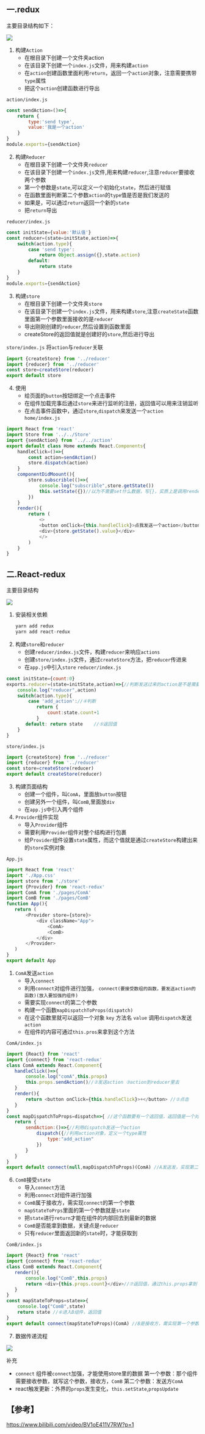 <!--
 * @Author: your name
 * @Date: 2021-08-30 15:22:20
 * @LastEditTime: 2021-09-09 12:11:32
 * @LastEditors: Please set LastEditors
 * @Description: In User Settings Edit
 * @FilePath: \myblog_local\docs\react\0.1React-redux.md
-->
## 一.redux

主要目录结构如下：

![](../.vuepress/public/assets/react/redux/01.png)

1. 构建`Action`
    * 在根目录下创建一个文件夹action
    * 在该目录下创建一个`index.js`文件，用来构建`action`
    * 在`action`创建函数里面利用`return`，返回一个`action`对象，注意需要携带`type`属性
    * 把这个`action`创建函数进行导出
  
`action/index.js`
```javascript
const sendAction=()=>{
    return {
        type:'send type',
        value:'我是一个action'
    }
}
module.exports={sendAction}
```

2. 构建`Reducer`
   * 在根目录下创建一个文件夹`reducer`
   * 在该目录下创建一个`index.js`文件,用来构建`reducer`,注意`reducer`要接收两个参数
   * 第一个参数是`state`,可以定义一个初始化`state`，然后进行赋值
   * 在函数里面判断第二个参数`action`的`type`值是否是我们发送的
   * 如果是，可以通过`return`返回一个新的`state`
   * 把`return`导出

`reducer/index.js`
```javascript
const initState={value:'默认值'}
const reducer=(state=initState,action)=>{
    switch(action.type){
        case 'send type':
            return Object.assign({},state.action)
        default:
            return state    
    }
}
module.exports={sendAction}
```

3. 构建`store`
   * 在根目录下创建一个文件夹`store`
   * 在该目录下创建一个`index.js`文件，用来构建`store`,注意`createState`函数里面第一个参数里面接收的是`reducer`
   * 导出刚刚创建的`reducer`,然后设置到函数里面
   * createStore的返回值就是创建好的`store`,然后进行导出
  
`store/index.js`  将`action`与`reducer`关联
```javascript
import {createStore} from '../reducer'
import {reducer} from '../reducer'
const store=createStore(reducer)
export default store
```

4. 使用
   * 给页面的`button`按钮绑定一个点击事件
   * 在组件加载完事后通过`store`来进行监听的注册，返回值可以用来注销监听
   * 在点击事件函数中，通过`store`,`dispatch`来发送一个`action`
`home/index.js` 
```javascript
import React from 'react'
import Store from '../../Store'
import {sendAction} from '../../action'
export default class Home extends React.Components{
    handleClick=()=>{
        const action=sendAction()
        store.dispatch(action)
    }
    componentDidMoount(){
        store.subscrible(()=>{
            console.log("subscrible",store.getState())
            this.setState({})//以为不需要set什么数据，写{}，实质上是调用render
        })
    }
    render(){
        return (
            <>
            <button onClick={this.handleClick}>点我发送一个action</button>
            <div>{store.getState().value}</div>
            </>
        )
    }
}
```
## 二.React-redux
主要目录结构

![](../.vuepress/public/assets/react/redux/02.png)

1. 安装相关依赖
    ```javascript
    yarn add redux
    yarn add react-redux
    ```
2. 构建`store`和`reducer`
   * 创建`reducer/index.js`文件，构建`reducer`来响应`actions`
   * 创建`store/index.js`文件，通过`createStore`方法，把`reducer`传进来
   * 在`app.js`中引入`store`
 `reducer/index.js`
 ```javascript
 const initState={count:0}
 exports.reducer=(state=initState,action)=>{//判断发送过来的action是不是需要的，如果是，返回新的state
     console.log("reducer",action)
     switch(action.type){
         case 'add_action'://④判断
            return {
                count:state.count+1
            }
        default: return state    //⑤返回值
     }
 }
 ``` 
 `store/index.js`
 ```javascript
import {createStore} from '../reducer'
import {reducer} from '../reducer'
const store=createStore(reducer)
export default createStore(reducer)
 ``` 
3. 构建页面结构
   * 创建一个组件，叫`ComA`，里面放`button`按钮
   * 创建另外一个组件，叫`ComB`,里面放`div`
   * 在`app.js`中引入两个组件
4. `Provider`组件实现
   * 导入`Provider`组件
   * 需要利用`Provider`组件对整个结构进行包裹
   * 给P`rovider`组件设置`state`属性，而这个值就是通过`createStore`构建出来的`store`实例对象
  
`App.js`
 ```javascript
import React from 'react'
import './App.css'
import store from './store'
import {Provider} from 'react-redux'
import ComA from './pages/ComA'
import ComB from './pages/ComB'
function App(){
    return (
        <Provider store={store}>
            <div className="App">
                <ComA>
                <ComB>
            </div>
        </Provider>
    )
}
export default App
 ```   
1. `ComA`发送`action`
   * 导入`connect`
   * 利用`connect`对组件进行加强，
     `connect(要接受数组的函数，要发送action的函数)(放入要加强的组件)`
   * 需要实现`connect`的第二个参数
   * 构建一个函数`mapDispatchToProps(dispatch)`
   * 在这个函数里就可以返回一个对象
    `key` 方法名
    `value` 调用`dispatch`发送`action`
   * 在组件的内容可通过`this.pros`来拿到这个方法
 
 `ComA/index.js`
 ```javascript
import {React} from 'react'
import {connect} from 'react-redux'
class ComA extends React.Component{
    handleClick()=>{
        console.log("comA",this.props)
        this.props.sendAction()//②发送action ③action到reducer里去
    }
    render(){
        return <button onClick={this.handleClick}>+</button> //①点击
    }
}
const mapDispatchToProps=dispatch=>{ //这个函数要有一个返回值，返回值是一个对象
    return {
        sendAction:()=>{//利用dispatch发送一个action
            dispatch({//利用action对象，定义一个type属性
                type:"add_action"
            })
        }
    }
}
export default connect(null,mapDispatchToProps)(ComA) //A发送发，实现第二个参数
 ```  
6. `ComB`接受`state` 
   * 导入`connect`方法
   * 利用`connect`对组件进行加强
   * `ComB`属于接收方，需实现`connect`的第一个参数
   * `mapStateToPrps`里面的第一个参数就是`state`
   * 把`state`进行`return`才能在组件的内部回去到最新的数据
   * `ComB`是否能拿到数据，关键点是`reducer`
   * 只有`reducer`里面返回新的`state`时，才能获取到

`ComB/index.js`
 ```javascript
import {React} from 'react'
import {connect} from 'react-redux'
class ComB extends React.Component{
    render(){
        console.log("ComB",this.props)
        return <div>{this.props.count}</div>//⑦返回值，通过this.props拿到
    }
}
const mapStateToProps=state=>{
     console.log("ComB",state)
     return state //⑥进入B组件，返回值
}
export default connect(mapStateToProps)(ComA) //B是接收方，需实现第一个参数
 ```  
7. 数据传递流程
   
![](../.vuepress/public/assets/react/redux/03.png)

补充
* `connect` 组件被`connect`加强，才能使用store里的数据
  第一个参数：那个组件需要接收参数，就写这个参数，接收方，`ComB`
  第二个参数：发送方`ComA`
* react触发更新：外界的`props`发生变化，`this.setState`,`propsUpdate`  

## 【参考】
 https://www.bilibili.com/video/BV1oE411V7RW?p=1